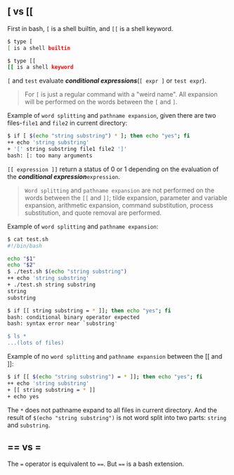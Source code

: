 ## [ vs [[

First in bash, `[` is a shell builtin, and `[[` is a shell keyword.
```bash
$ type [
[ is a shell builtin

$ type [[
[[ is a shell keyword
```

`[` and `test` evaluate ***conditional expressions***(`[ expr ]` or `test expr`).
> For `[` is just a regular command with a "weird name". All expansion will be performed on the words between the `[` and `]`.

Example of `word splitting` and `pathname expansion`, given there are two files-`file1` and `file2` in current directory:
```bash
$ if [ $(echo "string substring") * ]; then echo "yes"; fi
++ echo 'string substring'
+ '[' string substring file1 file2 ']'
bash: [: too many arguments
```



`[[ expression ]]` return a status of 0 or 1 depending on the evaluation of the ***conditional expression***`expression`.
> `Word splitting` and `pathname expansion` are not performed on the words between the `[[` and `]]`; tilde expansion, parameter and variable expansion, arithmetic expansion, command substitution, process substitution, and quote removal are performed.

Example of `word splitting` and `pathname expansion`:
```bash
$ cat test.sh
#!/bin/bash

echo "$1" 
echo "$2"
$ ./test.sh $(echo "string substring")
++ echo 'string substring'
+ ./test.sh string substring
string
substring

$ if [[ string substring = * ]]; then echo "yes"; fi
bash: conditional binary operator expected
bash: syntax error near `substring'

$ ls *
...(lots of files)
```

Example of no `word splitting` and `pathname expansion` between the [[ and ]]: 
```bash
$ if [[ $(echo "string substring") = * ]]; then echo "yes"; fi
++ echo 'string substring'
+ [[ string substring = * ]]
+ echo yes
```
The `*` does not pathname expand to all files in current directory. And the result of `$(echo "string substring")` is not word split into two parts: `string` and `substring`.


## == vs =

The `=` operator is equivalent to `==`. But `==` is a bash extension.
